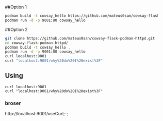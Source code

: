##Option 1
```bash
podman build -t cowsay_hello https://github.com/mateus0san/cowsay-flask-podman-httpd.git
podman run -d -p 9001:80 cowsay_hello
```

##Option 2
```bash
git clone https://github.com/mateus0san/cowsay-flask-podman-httpd.git
cd cowsay-flask-podman-httpd/
podman build -t cowsay_hello .
podman run -d -p 9001:80 cowsay_hello
curl localhost:9001
curl "localhost:9001/why%20do%20I%20exist%3F"
```

## Using
```
curl localhost:9001
curl "localhost:9001/why%20do%20I%20exist%3F"
```
### broser
http://localhost:9001/useCurl;-;
